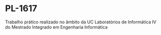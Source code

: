 # PL-1617
Trabalho prático realizado no âmbito da UC Laboratórios de Informática IV do Mestrado Integrado em Engenharia Informática
